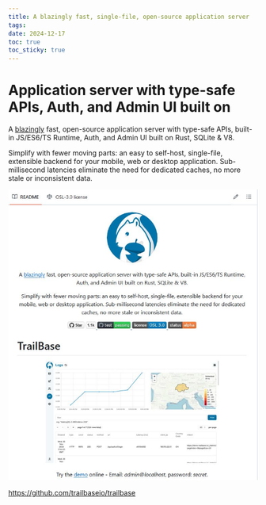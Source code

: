 ```yaml
---
title: A blazingly fast, single-file, open-source application server
tags: 
date: 2024-12-17
toc: true
toc_sticky: true
---
```


# Application server with type-safe APIs, Auth, and Admin UI built on

A [blazingly](https://trailbase.io/reference/benchmarks/) fast, open-source application server with type-safe APIs, built-in JS/ES6/TS Runtime, Auth, and Admin UI built on Rust, SQLite & V8.

Simplify with fewer moving parts: an easy to self-host, single-file, extensible backend for your mobile, web or desktop application. Sub-millisecond latencies eliminate the need for dedicated caches, no more stale or inconsistent data.


![](../_asset/image/2024-12-06-tailbase-1734434981940.jpeg)


https://github.com/trailbaseio/trailbase